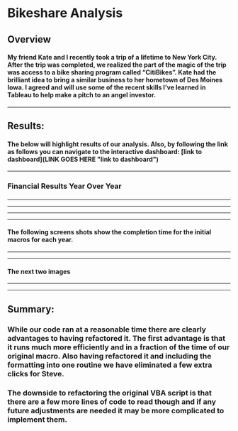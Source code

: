# Bikeshare Analysis  
## Overview
#### My friend Kate and I recently took a trip of a lifetime to New York City. After the trip was completed, we realized the part of the magic of the trip was access to a bike sharing program called “CitiBikes”. Kate had the brilliant idea to bring a similar business to her hometown of Des Moines Iowa. I agreed and will use some of the recent skills I’ve learned in Tableau to help make a pitch to an angel investor.  
---
## Results: 
#### The below will highlight results of our analysis. Also, by following the link as follows you can navigate to the interactive dashboard: [link to dashboard](LINK GOES HERE "link to dashboard")
---
### Financial Results Year Over Year
#### 
---
---
---
---
#### The following screens shots show the completion time for the initial macros for each year.
---
---
#### The next two images 
---
---
## Summary: 
### While our code ran at a reasonable time there are clearly advantages to having refactored it. The first advantage is that it runs much more efficiently and in a fraction of the time of our original macro. Also having refactored it and including the formatting into one routine we have eliminated a few extra clicks for Steve. 
### The downside to refactoring the original VBA script is that there are a few more lines of code to read though and if any future adjustments are needed it may be more complicated to implement them.
